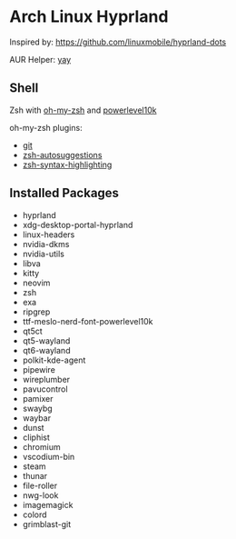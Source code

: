 # Arch Linux Hyprland

Inspired by: https://github.com/linuxmobile/hyprland-dots

AUR Helper: [yay](https://github.com/Jguer/yay)

## Shell

Zsh with [oh-my-zsh](https://ohmyz.sh/) and [powerlevel10k](https://github.com/romkatv/powerlevel10k)

oh-my-zsh plugins:

- [git](https://github.com/ohmyzsh/ohmyzsh/tree/master/plugins/git)
- [zsh-autosuggestions](https://github.com/zsh-users/zsh-autosuggestions)
- [zsh-syntax-highlighting](https://github.com/zsh-users/zsh-syntax-highlighting)

## Installed Packages

- hyprland
- xdg-desktop-portal-hyprland
- linux-headers
- nvidia-dkms
- nvidia-utils
- libva
- kitty
- neovim
- zsh
- exa
- ripgrep
- ttf-meslo-nerd-font-powerlevel10k
- qt5ct
- qt5-wayland
- qt6-wayland
- polkit-kde-agent
- pipewire
- wireplumber
- pavucontrol
- pamixer
- swaybg
- waybar
- dunst
- cliphist
- chromium
- vscodium-bin
- steam
- thunar
- file-roller
- nwg-look
- imagemagick
- colord
- grimblast-git
